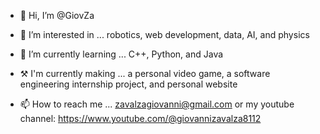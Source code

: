 - 👋 Hi, I’m @GiovZa

- 👀 I’m interested in ... robotics, web development, data, AI, and physics

- 🌱 I’m currently learning ... C++, Python, and Java

- ⚒️ I'm currently making ... a personal video game, a software engineering internship project, and personal website

- 📫 How to reach me ... zavalzagiovanni@gmail.com or my youtube channel: https://www.youtube.com/@giovannizavalza8112
